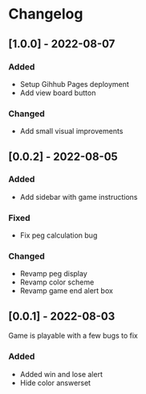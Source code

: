 # Changelog

## [1.0.0] - 2022-08-07
### Added
- Setup Gihhub Pages deployment
- Add view board button
### Changed
- Add small visual improvements

## [0.0.2] - 2022-08-05
### Added
- Add sidebar with game instructions
### Fixed
- Fix peg calculation bug 
### Changed
- Revamp peg display
- Revamp color scheme
- Revamp game end alert box

## [0.0.1] - 2022-08-03
Game is playable with a few bugs to fix
### Added
- Added win and lose alert 
- Hide color answerset

